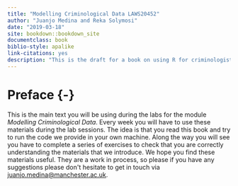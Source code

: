 ```yaml
--- 
title: "Modelling Criminological Data LAWS20452"
author: "Juanjo Medina and Reka Solymosi"
date: "2019-03-18"
site: bookdown::bookdown_site
documentclass: book
biblio-style: apalike
link-citations: yes
description: "This is the draft for a book on using R for criminologists. The output format for this example is bookdown::gitbook."
---
```


# Preface {-}

This is the main text you will be using during the labs for the module *Modelling Criminological Data*. Every week you will have to use these materials during the lab sessions. The idea is that you read this book and try to run the code we provide in your own machine. Along the way you will see you have to complete a series of exercises to check that you are correctly understanding the materials that we introduce. We hope you find these materials useful. They are a work in process, so please if you have any suggestions please don't hesitate to get in touch via juanjo.medina@manchester.ac.uk.
